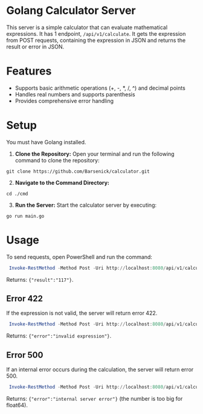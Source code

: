 # Golang Calculator Server
This server is a simple calculator that can evaluate mathematical expressions. It has 1 endpoint, ```/api/v1/calculate```. It gets the expression from POST requests, containing the expression in JSON and returns the result or error in JSON.

# Features
- Supports basic arithmetic operations (+, -, *, /, ^) and decimal points
- Handles real numbers and supports parenthesis
- Provides comprehensive error handling

# Setup
You must have Golang installed.
1. **Clone the Repository:**
   Open your terminal and run the following command to clone the repository:
   
```
git clone https://github.com/Barsenick/calculator.git
```


  
2. **Navigate to the Command Directory:**
  ```
cd ./cmd
  ```

3. **Run the Server:**
Start the calculator server by executing:
```
go run main.go
```

# Usage
To send requests, open PowerShell and run the command:
``` powershell
 Invoke-RestMethod -Method Post -Uri http://localhost:8080/api/v1/calculate -ContentType 'application/json' -Body '{"expression": "5*(22.5+2.5")-2^3"}'
```
Returns: ```{"result":"117"}```.

## Error 422
If the expression is not valid, the server will return error 422.

``` powershell
 Invoke-RestMethod -Method Post -Uri http://localhost:8080/api/v1/calculate -ContentType 'application/json' -Body '{"expression": "2+++2"}'
```
Returns: ```{"error":"invalid expression"}```.

## Error 500
If an internal error occurs during the calculation, the server will return error 500.

``` powershell
 Invoke-RestMethod -Method Post -Uri http://localhost:8080/api/v1/calculate -ContentType 'application/json' -Body '{"expression": "1+9999999999999999999999999999999999999999999999999999999999999999999999999999999999999999999999999999999999999999999999999999999999999999999999999999999999999999999999999999999999999999999999999999999999999999999999999999999999999999999999999999999999999999999999999999999999999999999999999999999999999999999999999999999999999999999999"}'
```
Returns: ```{"error":"internal server error"}``` (the number is too big for float64).
